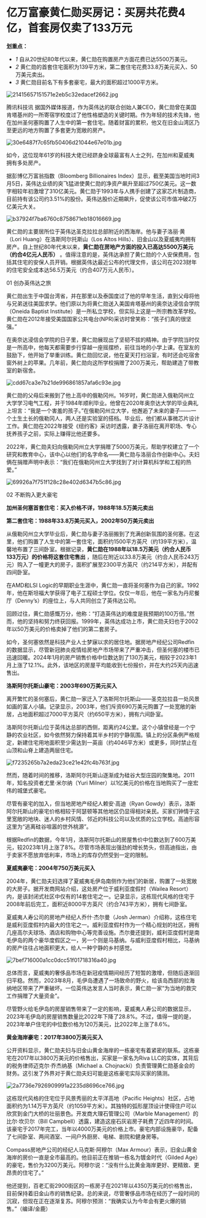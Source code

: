# 亿万富豪黄仁勋买房记：买房共花费4亿，首套房仅卖了133万元

**划重点：**

  * _1_ 自从20世纪80年代以来，黄仁勋在购置房产方面花费已达5500万美元。
  * _2_ 黄仁勋的首套住宅面积为139平方米，第二套住宅花费33.8万美元买入、50万美元卖出。
  * _3_ 黄仁勋目前名下有多套豪宅，最大的面积超过1000平方米。

![21415657151571e2eb5c32edacef2662.jpg](https://raw.githubusercontent.com/qqhsx/qqnews_image/main/2024/03/09/亿万富豪黄仁勋买房记：买房共花费4亿，首套房仅卖了133万元/21415657151571e2eb5c32edacef2662.jpg)

腾讯科技讯
据国外媒体报道，作为英伟达的联合创始人兼CEO，黄仁勋曾在美国肯塔基州的一所寄宿学校度过了他性格塑造的关键时期。作为年轻的技术先锋，他在加州圣何塞购置了人生中的第一套住宅。随着财富的累积，他又在旧金山湾区乃至更远的地方购置了多套更为宽敞的房产。

![30e6487f7c65fb50406d21044e67e01b.jpg](https://raw.githubusercontent.com/qqhsx/qqnews_image/main/2024/03/09/亿万富豪黄仁勋买房记：买房共花费4亿，首套房仅卖了133万元/30e6487f7c65fb50406d21044e67e01b.jpg)

如今，这位现年61岁的科技大佬已经跻身全球最富有人士之列，在加州和夏威夷拥有多处房产。

据彭博亿万富翁指数（Bloomberg Billionaires
Index）显示，截至美国当地时间3月5日，英伟达业绩的突飞猛进使黄仁勋的净资产飙升至超过750亿美元。这一数字相较年初激增了310亿美元。黄仁勋于1993年与人携手创建了这家芯片制造商，目前持有该公司约3.51%的股份。英伟达股价近期飙升，促使该公司市值冲破2万亿美元大关。

![b37924f7ba6760c8758671eb18016669.jpg](https://raw.githubusercontent.com/qqhsx/qqnews_image/main/2024/03/09/亿万富豪黄仁勋买房记：买房共花费4亿，首套房仅卖了133万元/b37924f7ba6760c8758671eb18016669.jpg)

黄仁勋的主要居所位于英伟达圣克拉拉总部附近的西海岸。他与妻子洛丽·黄（Lori Huang）在洛斯阿尔托斯山（Los Altos
Hills）、旧金山以及夏威夷均拥有房产。自上世纪80年代末以来，**黄仁勋在房地产方面的投入已高达5500万美元（约合4亿元人民币）**
。值得注意的是，英伟达承担了黄仁勋的个人安保费用，包括其住宅的安保人员开销。根据英伟达最近公布的代理文件，该公司在2023财年的住宅安全成本达56.5万美元（约合407万元人民币）。

01 创办英伟达之旅

黄仁勋出生于中国台湾省，并在那里以及泰国度过了他的早年生活，直到父母将他与兄弟送往美国求学。他们原以为将黄仁勋送入美国肯塔基州的奥奈达浸信会学院（Oneida
Baptist
Institute）是一所私立学校，但实际上这是一所宗教改革学校。黄仁勋在2012年接受美国国家公共电台(NPR)采访时曾笑称：“孩子们真的很坚强。”

在奥奈达浸信会学院的日子里，黄仁勋展现出了坚韧不拔的精神。由于学院当时仅是一所高中，他每天都需要步行穿越一座摇摆桥，前往当地的小学上课。在室友的鼓励下，他开始了举重训练。黄仁勋回忆说，他在夏天打扫浴室，有时还会吃宿舍窗外树上的苹果。几年前，黄仁勋向这所学校捐赠了200万美元，帮助建造了带教室的新宿舍。

![cdd67ca3e7b21de996861857afa6c93e.jpg](https://raw.githubusercontent.com/qqhsx/qqnews_image/main/2024/03/09/亿万富豪黄仁勋买房记：买房共花费4亿，首套房仅卖了133万元/cdd67ca3e7b21de996861857afa6c93e.jpg)

黄仁勋的父母后来搬到了他上高中的俄勒冈州。16岁时，黄仁勋进入俄勒冈州立大学学习电气工程，并于1984年顺利毕业。他曾在2020年奥奈达大学的毕业典礼上坦言：“我是一个害羞的孩子。”在俄勒冈州立大学，他邂逅了未来的妻子——一个土生土长的俄勒冈人，两人还是实验室的搭档。毕业后，他们都从事微芯片设计工作。黄仁勋在2022年接受《纽约客》采访时透露，妻子洛丽在离开职场、专心抚养孩子之前，实际上赚得比他还要多。

2022年，黄仁勋夫妇向俄勒冈州立大学捐赠了5000万美元，帮助学校建立了一个研究和教育中心，该中心以他们的名字命名——黄仁勋与洛丽合作创新中心。夫妇俩在捐赠声明中表示：“我们在俄勒冈州立大学找到了对计算机科学和工程的热爱。”

![69926a7f751f128c28e402d6347b5c86.jpg](https://raw.githubusercontent.com/qqhsx/qqnews_image/main/2024/03/09/亿万富豪黄仁勋买房记：买房共花费4亿，首套房仅卖了133万元/69926a7f751f128c28e402d6347b5c86.jpg)

02 不断购入更大豪宅

**加州圣何塞首套住宅：买入价格不详，1988年18.5万美元卖出**

**第二套住宅：1988年33.8万美元买入，2002年50万美元卖出**

从俄勒冈州立大学毕业后，黄仁勋与妻子洛丽搬到了充满创新氛围的圣何塞。在这里，他们购置了人生中的第一套住宅，面积约1500平方英尺（约139平方米），温馨地布置了三间卧室。根据记录，**黄仁勋在1988年以18.5万美元（约合人民币133万元）的价格将这套住宅售出**
，随后在附近以33.8万美元（约合人民币243万元）购入了一幢更大的房子，面积扩展至2300平方英尺（约214平方米），并配有四间卧室。

在AMD和LSI
Logic的早期职业生涯中，黄仁勋一直将圣何塞作为自己的家。1992年，他在斯坦福大学获得了电子工程硕士学位。仅仅一年后，他在一家名为丹尼餐厅（Denny’s）的座位上，与人共同创立了英伟达公司。

回顾过往，黄仁勋感慨万分，他称：“打造英伟达的难度是我预期的100万倍。”然而，他的坚持和努力终获回报。1999年，英伟达成功上市，黄仁勋夫妇也于2002年以50万美元的价格卖掉了他们的第二套房子。

如今，圣何塞依然是科技产业人士梦寐以求的居住地。据房地产经纪公司Redfin的数据显示，尽管新冠肺炎疫情给房地产市场带来了严重冲击，但圣何塞的楼市已迅速回暖。2024年1月的房产销售价格中位数达到了130万美元，相较于2023年1月上涨了12.1%。此外，该地区的房屋平均能收到七份报价，并在大约25天内迅速售出。

**洛斯阿尔托斯山豪宅：2003年690万美元买入**

离开繁忙的圣何塞后，黄仁勋一家迁入了洛斯阿尔托斯山——圣克拉拉县一处风景如画的富人小镇。记录显示，2003年，他们斥资690万美元购置了一处宽敞的新居，占地面积超过7000平方英尺（约650平方米），拥有六间卧室。

洛斯阿尔托斯山位于英伟达总部的西侧，距离约24公里。这个小镇曾经是一个宁静的农业社区，如今依然努力保持着其半乡村的宁静氛围。镇上的分区条例严格规定，新建住宅用地面积至少需达到一英亩（约4046平方米）或更多，同时禁止在山顶和山脊上建造两层住宅。

![f7235265b7a2eda23ce21e42fc4b763f.jpg](https://raw.githubusercontent.com/qqhsx/qqnews_image/main/2024/03/09/亿万富豪黄仁勋买房记：买房共花费4亿，首套房仅卖了133万元/f7235265b7a2eda23ce21e42fc4b763f.jpg)

然而，随着时间的推移，洛斯阿尔托斯山逐渐成为硅谷大型庄园的聚集地。2011年，知名投资者尤里·米尔纳（Yuri
Milner）以1亿美元的价格在当地购买了一座宏伟的城堡式豪宅。

尽管有豪宅的加入，但当地房地产经纪人赖安·高迪（Ryan
Gowdy）表示，洛斯阿尔托斯山的豪宅价格相较于阿瑟顿等其他地区仍显得相对亲民。买家们钟情于这里宽敞的地块、迷人的乡村风情、邻近的科技公司以及优质的公立学校。高迪形容这里为“逃离硅谷喧嚣的世外桃源”。

根据Redfin的数据，今年1月，洛斯阿尔托斯山的房屋售价中位数达到了600万美元，较2023年1月上涨了8%。尽管市场表现出强劲的增长势头，但高迪指出，由于卖家不愿放弃低利率，市场上的库存仍然受到一定的限制。

**夏威夷豪宅：2004年750万美元买入**

2004年，黄仁勋夫妇选择了夏威夷毛伊岛南侧作为他们的新居，购置了一处宽敞的大房子。据开发商网站介绍，这处房产位于威利亚度假村（Wailea
Resort）内，是该封闭式社区中仅有的14套住宅之一。记录显示，这栋现代风格的住宅于2008年前后完工，面积近8000平方英尺（约合743平方米），拥有七间卧室。

夏威夷人寿公司的房地产经纪人乔什·杰尔曼（Josh
Jerman）介绍称，这栋住宅是威利亚度假村内最大的住宅之一。威利亚度假村作为一个精心规划的社区，拥有几座高尔夫球场、酒店和购物中心等完善设施。杰尔曼还提到，威利亚度假村是南毛伊岛的两个豪华度假区之一，另一个则是马基纳。与威利亚度假村相比，马基纳的房产往往占地面积更大，给人一种宁静的乡村感觉。

![7bef716000a1cc0dcc51f01718316a40.jpg](https://raw.githubusercontent.com/qqhsx/qqnews_image/main/2024/03/09/亿万富豪黄仁勋买房记：买房共花费4亿，首套房仅卖了133万元/7bef716000a1cc0dcc51f01718316a40.jpg)

总体而言，夏威夷的奢侈品市场在新冠疫情期间经历了短暂的激增，但随后逐渐回归平稳。然而，2023年8月，毛伊岛遭遇了一场致命的野火，给该岛西部的拉海纳地区带来了严重破坏。一位英伟达发言人当时表示，黄仁勋一家“为当地的救灾工作捐赠了大量资金”。

尽管野火给毛伊岛的房屋销售带来了一定的影响，夏威夷人寿公司的数据显示，2023年毛伊岛的房屋销售数量比2022年下降了28.8%。不过，值得一提的是，2023年单户住宅的中位数价格为120万美元，比2022年上涨了8.6%。

**黄金海岸豪宅：2017年3800万美元买入**

公开资料显示，黄仁勋夫妇与旧金山黄金海岸的一栋豪宅有着紧密的联系。这栋豪宅在2017年以3800万美元的价格售出，买家是一家名为Riva
LLC的实体，其背后的税务律师迈克尔·乔杰纳基（Michael a.
Chojnacki）负责管理黄仁勋基金会的财务。这引发了外界对于黄仁勋夫妇可能是这栋豪宅实际买家的猜测。

![2a7736e7926909991a2235d8696ce766.jpg](https://raw.githubusercontent.com/qqhsx/qqnews_image/main/2024/03/09/亿万富豪黄仁勋买房记：买房共花费4亿，首套房仅卖了133万元/2a7736e7926909991a2235d8696ce766.jpg)

这栋现代风格的住宅位于风景秀丽的太平洋高地（Pacific
Heights）社区，占地面积约为1.14万平方英尺（约1059平方米）。其独特的弧形屋顶设计使得住户可以欣赏到金门大桥的壮丽景色。开发商大理石管理公司（Marble
Management）的比尔·坎贝尔（Bill
Campbell）透露，建造这座石灰岩房子耗费了近四年的时间。该豪宅于2017年完工，当年以4000万美元的价格上市。豪宅内部设施豪华，配备了七间卧室、两间酒室、一间户外厨房、电梯、剧院和健身房等。

Compass房地产公司的经纪人马克斯·阿穆尔（Max
Armour）表示，旧金山黄金海岸的房价一直是全市最高的。他目前正在推销一栋名为镀金时代（Gilded
Age）的豪宅，售价为3200万美元。阿穆尔说：“没有什么比黄金海岸更好、更精致、更昂贵的住宅了。”

他还提到，百老汇街2900街区的一栋房子在2021年以4350万美元的价格售出，目前保持着旧金山市的销售纪录。总的来说，尽管奢侈品市场在经历了一段时间的沉寂，但现在正在逐渐复苏。阿穆尔预测：“我确实认为今年会有更火爆的销售。”（编译/金鹿）

